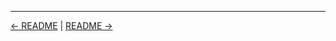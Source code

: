 

<!-- FooterStart -->
---
[← README](../01_10_challenge_set_up_a_jenkins_server_on_windows/README.md) | [README →](../../ch2_jenkins_jobs/02_01_your_first_jenkins_job/README.md)
<!-- FooterEnd -->
